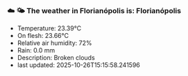 ### ☁️ 🌤️  The weather in Florianópolis is: Florianópolis

- Temperature: 23.39°C
- On flesh: 23.66°C
- Relative air humidity: 72%
- Rain: 0.0 mm
- Description: Broken clouds
- last updated: 2025-10-26T15:15:58.241596
